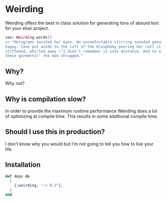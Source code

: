 # Weirding

Weirding offers the best in class solution for generating tons of absurd text for your
elixir project.

```elixir
iex> Weirding.words()
=> "Holograms twisted her eyes. An uncomfortable stirring sounded genuinely
happy. Case put aside to the lift of the blasphemy pouring her call it. Yueh
stiffened, whirled away \"I didn’t remember it safe distance. And to a watch
these garments\" the man shrugged."
```

## Why?

Why not?

## Why is compilation slow?

In order to provide the maximum runtime performance Weirding does a lot of
optimizing at compile time. This results in some additional compile time.

## Should I use this in production?

I don't know why you would but I'm not going to tell you how to live your life.

## Installation

```elixir
def deps do
  [
    {:weirding, "~> 0.2"},
  ]
end
```

